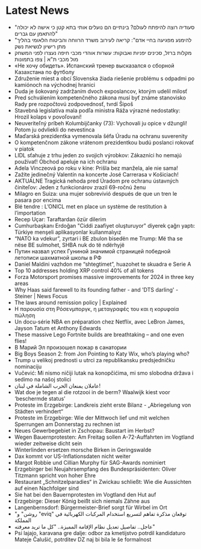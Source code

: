 # Latest News
-  "סעודיה רוצה להיפתח לעולם? בינתיים הם נועלים אותי בתא קטן כי אישה לא יכולה להתאמן עם גברים"
-  "להימנע מפגיעה בחיי אדם": קריאה לעירוב משרד הרווחה והביטוח הלאומי בהליך מתן רישיון לנשיאת נשק
-  מקלות ברזל, סכינים יפניות ואבוקות: עשרות אוהדי מכבי חיפה נעצרו לפני המשחק מול מכבי ת"א | צפו בתמונות
-  «Не хочу обидеть». Испанский тренер высказался о сборной Казахстана по футболу
-  Združenie miest a obcí Slovenska žiada riešenie problému s odpadmi po kamiónoch na východnej hranici
-  Duda je šokovaný zadržaním dvoch exposlancov, ktorým udelil milosť
-  Pred schválením kompetenčného zákona musí byť známe stanovisko Rady pre rozpočtovú zodpovednosť, tvrdí Šipoš
-  Stavebná legislatíva mala podľa ministra Ráža výrazné nedostatky: Hrozil kolaps v povoľovaní!
-  Neuveriteľný príbeh Kolumbijčanky (73): Vychovali ju opice v džungli! Potom ju odvliekli do nevestinca
-  Maďarská prezidentka vymenovala šéfa Úradu na ochranu suverenity
-  O kompetenčnom zákone vrátenom prezidentkou budú poslanci rokovať v piatok
-  LIDL sťahuje z trhu jeden zo svojich výrobkov: Zákazníci ho nemajú používať! Obchod apeluje na ich ochranu
-  Adela Vinczeová po roku v kine: Prišla bez manžela, ale nie sama!
-  Zažite jedinečný Valentín na koncerte José Carrerasa v Košiciach!
-  AKTUÁLNE Tragická nehoda pred Úradom pre ochranu ústavných činiteľov: Jeden z funkcionárov zrazil 69-ročnú ženu
-  Milagro en Suiza: una mujer sobrevivió después de que un tren le pasara por encima
-  Blé tendre : L’ONICL met en place un système de restitution à l’importation
-  Recep Uçar: Taraftardan özür dilerim
-  Cumhurbaşkanı Erdoğan "Ciddi zaafiyet oluşturuyor" diyerek çağrı yaptı: Türkiye menşeli aplikasyonlar kullanmalıyız
-  “NATO ka vdekur”, zyrtari i BE zbulon bisedën me Trump: Më tha se nëse BE sulmohet, SHBA nuk do të ndërhyjë
-  Путин назвал успех Гуниной значимой страницей победной летописи шахматной школы в РФ
-  Daniel Maldini vazhdon me “shtegtimet”, huazohet te skuadra e Serie A
-  Top 10 addresses holding XRP control 40% of all tokens
-  Forza Motorsport promises massive improvements for 2024 in three key areas
-  Why Haas said farewell to its founding father - and 'DTS darling' - Steiner | News Focus
-  The laws around remission policy | Explained
-  Η παρουσία στη Ρόσενμποργκ, η μεταγραφές του και η κορυφαία πώληση
-  Un docu-série NBA en préparation chez Netflix, avec LeBron James, Jayson Tatum et Anthony Edwards
-  These massive Lego Fortnite builds are breathtaking – and one even flies!
-  В Марий Эл произошел пожар в санатории
-  Big Boys Season 2: from Jon Pointing to Katy Wix, who’s playing who?
-  Trump u velikoj prednosti u utrci za republikansku predsjedničku nominaciju
-  Vučević: Mi nismo ničiji lutak na konopčićima, mi smo slobodna država i sedimo na našoj stolici
-  عاملان يمنعان الحرب الشاملة في لبنان!
-  Wat doe je tegen al die rotzooi in de berm? Waalwijk kiest voor ‘beschermde status’
-  Proteste im Erzgebirge: Landkreis zieht erste Bilanz - „Abriegelung von Städten verhindert“
-  Proteste im Erzgebirge: Wie der Mittwoch lief und mit welchen Sperrungen am Donnerstag zu rechnen ist
-  Neues Gewerbegebiet in Zschopau: Baustart im Herbst?
-  Wegen Bauernprotesten: Am Freitag sollen A-72-Auffahrten im Vogtland wieder zeitweise dicht sein
-  Winterlinden ersetzen morsche Birken in Geringswalde
-  Dax kommt vor US-Inflationsdaten nicht weiter
-  Margot Robbie und Cillian Murphy für SAG-Awards nominiert
-  Erzgebirger bei Neujahrsempfang des Bundespräsidenten: Oliver Titzmann spricht von hoher Ehre
-  Restaurant „Schnitzelparadies“ in Zwickau schließt: Wie die Aussichten auf einen Nachfolger sind
-  Sie hat bei den Bauernprotesten im Vogtland den Hut auf
-  Erzgebirge: Dieser König beißt sich niemals Zähne aus
-  Langenbernsdorf: Bürgermeister-Brief sorgt für Wirbel im Ort
-  "روشن" و "eviq" توقعان مذكرة تفاهم لتسريع استخدام المركبات الكهربائية في المملكة
-  عاجل.. تفاصيل تعديل نظام الإقامة المميزة.. "كل ما تريد معرفته"
-  Psi lajajo, karavana gre dalje: odbor za kmetijstvo potrdil kandidaturo Mateje Čalušić, potrditev DZ naj bi bila le še formalnost
